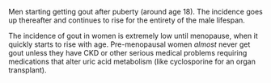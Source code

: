 Men starting getting gout after puberty (around age 18). The incidence goes up thereafter and continues to rise for the entirety of the male lifespan.

The incidence of gout in women is extremely low until menopause, when it quickly starts to rise with age. Pre-menopausal women _almost_ never get gout unless they have CKD or other serious medical problems requiring medications that alter uric acid metabolism (like cyclosporine for an organ transplant).
